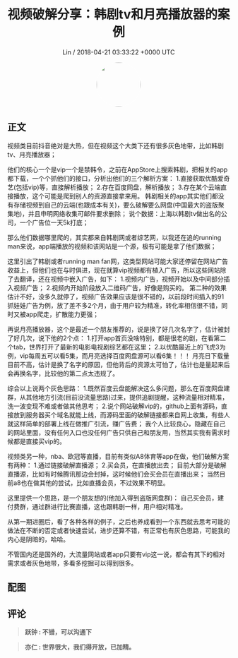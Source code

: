 <h1 align="center">视频破解分享：韩剧tv和月亮播放器的案例</h1>
<p align="center">
    <a>Lin / 2018-04-21 03:33:22 &#43;0000 UTC</a>
</p>

<div align="center">
    <img src="https://images.zsxq.com/FpGou15k1TzIyJPklbs63mKio_ub?e=1590940799&amp;token=kIxbL07-8jAj8w1n4s9zv64FuZZNEATmlU_Vm6zD:s3H09W0Zwp5fVyIXQrtw02CW3Yg=" width="100" height="100" style="border:1px solid;border-radius:50%; color:#ffffff"/>
</div>

## 正文

<div>
 

视频类目前抖音绝对是大热，但在视频这个大类下还有很多灰色地带，比如韩剧tv、月亮播放器；

他们的核心一个是vip一个是禁韩令，之前在AppStore上搜索韩剧，把相关的app都下载，一个个抓他们的接口，分析出他们的三个解析方案：
1.直接获取优酷爱奇艺(包括vip)等，直接解析播放；
2.存在百度网盘，解析播放；
3.存在某个云端直接播放，这个可能是爬到别人的资源直接拿来用。
韩剧相关的app其实他们都没有存储视频到自己的云端(也跟成本有关)，要么破解要么网盘(中国最大的盗版聚集地)，并且申明网络收集可邮件要求删除；
说个数据：上海以韩剧tv做出名的公司，一个广告位一天5k打底；

那么他们数据哪里爬的，其实都来自韩剧网或者综艺网，以我还在追的running man来说，app端播放的视频和该网站是一个源，极有可能是拿了他们数据；

这里引出了韩剧或者running man fan网，这类型网站可能大家还停留在网站广告收益上，但他们也在与时俱进，现在就算vip视频都有植入广告，所以这些网站除了去翻译，还在视频中嵌入广告，如下：
1.视频内广告，视频开始以及中间部分插入视频广告；
2.视频内开始阶段放入二维码广告，好像是购买的。
第二种的效果估计不好，没多久就停了，视频广告效果应该是很不错的，以前段时间插入的91抓娃娃广告为例，放了差不多2个月，由于用户较为精准，转化率相信很不错，同时又被app爬走，扩散能力更强；

再说月亮播放器，这个是最近一个朋友推荐的，说是换了好几次名字了，估计被封了好几次，说下他的2个点：
1.打开app首页没啥特别，都是很老的剧，在看第二个tab，世界打开了最新的电影电视剧综艺都在这里；
2.以优酷最近上的飞虎3为例，vip每周五可以看5集，而月亮选择百度网盘源可以看6集！！！
月亮日下载量目前不高，估计是换了名字的原因，但他背后的资源太可怕了，估计也是量起来后会再换名字，比较他的第二点太违规了。

综合以上说两个灰色思路：
1.既然百度云盘能解决这么多问题，那么在百度网盘建群，从其他地方引流(目前没流量思路)过来，提供追剧提醒，这种流量相对精准，洗一波变现不难或者做其他思考；
2.说个网站破解vip的，github上面有源码，直接放到服务器买个域名就能上线，而源码里面的破解链接都来自网上收集，有些人就这样简单的部署上线在做推广引流，赚广告费；
我个人比较良心，隐藏在自己的网站里面，没有任何入口也没任何广告只供自己和朋友用，当然其实我有需求时候都是直接买vip的。

视频类另一种，nba、欧冠等直播，目前有类似A8体育等app在做，他们破解方案有两种：
1.通过链接破解直播源；
2.买会员，在直播放出去；
目前大部分是破解直播源，比如有时候腾讯那边会封掉，这时候他们会买会员在直播出来；
当然目前a8也在做其他的尝试，比如直播会员，不过效果不明显。

这里提供一个思路，是一个朋友想的(他加入得到盗版网盘群)：
自己买会员，建付费群，通过群进行比赛直播，这也跟韩剧一样，用户相对精准。

从第一期进圈后，看了各种各样的例子，之后也养成看到一个东西就去思考可能的做法在不断的否定或者快速尝试，进步还算不错，有正常也有灰色思路，可能我的内心是阴暗的，哈哈。

不管国内还是国外的，大流量网站或者app只要有vip这一说，都会有其下的相对需求或者灰色地带，多看多挖掘可以得到很多。
</div>

## 配图
<div class="image" align="center">

</div>

## 评论

<div align="left">
<div>

<blockquote >
<span> <strong>跃钟 : 不错，可以沟通下 </strong></span>
</blockquote>

<blockquote >
<span> <strong>亦仁 : 世界很大，我们得开放，已加精。 </strong></span>
</blockquote>

</div>
</div>